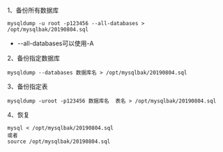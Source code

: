 1、备份所有数据库  
```
mysqldump -u root -p123456 --all-databases > /opt/mysqlbak/20190804.sql
```  
- --all-databases可以使用-A

2、备份指定数据库  
```
mysqldump --databases 数据库名 > /opt/mysqlbak/20190804.sql
```  

3、备份指定表  
```
mysqldump -uroot -p123456 数据库名  表名 > /opt/mysqlbak/20190804.sql
```  

4、恢复  
```
mysql < /opt/mysqlbak/20190804.sql
或者
source /opt/mysqlbak/20190804.sql
```  

